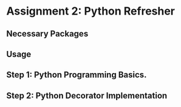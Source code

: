 # Assignment 2: Python Refresher


## Necessary Packages


## Usage


## Step 1: Python Programming Basics.


## Step 2: Python Decorator Implementation
